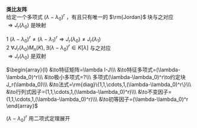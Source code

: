**类比友阵**  
给定一个多项式 $(\lambda-\lambda_0)^r$ ，有且只有唯一的 $\rm{Jordan}$ 块与之对应  
 $\Rightarrow J_r(\lambda_0)$ 是映射  
  
 $1\ (\lambda-\lambda_0)^r\neq (\lambda-\lambda_1)^r\Rightarrow J_r(\lambda_0)\neq J_r(\lambda_1)$   
 $2\ \forall J_r(\lambda_0) M_n(K), \exists (\lambda-\lambda_0)^r\in K[\lambda]$ 与之对应  
 $\Rightarrow J_r(\lambda_0)$ 是双射  
  
 $\begin{array}{l}  
&\to特征矩阵=\lambda I-J\\\   
&\to特征多项式=(\lambda-\lambda_0)^r\\\   
&\to极小多项式=?\\\   
多项式(\lambda-\lambda_0)^r\to约定块J_r(\lambda_0)\\\   
&\to法式=\rm{diag}\{1,1,\cdots,1,(\lambda-\lambda_0)^r\}\\\   
&\to行列式因子=(1,1,\cdots,1,(\lambda-\lambda_0)^r)\\\   
&\to不变因子=(1,1,\cdots,1,(\lambda-\lambda_0)^r)\\\   
&\to初等因子=(\lambda-\lambda_0)^r  
\end{array}$   
  
 $(\lambda-\lambda_0)^r$ 用二项式定理展开  
